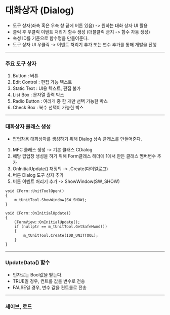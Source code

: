 # 대화상자 (Dialog) 
- 도구 상자(좌측 혹은 우측 창 끝에 버튼 있음) -> 원하는 대화 상자 UI 활용
- 클릭 후 우클릭 이벤트 처리기 함수 생성 (더블클릭 금지 -> 함수 자동 생성)
- 속성 ID를 기준으로 함수명을 만들어준다.
- 도구 상자 UI 우클릭 -> 이벤트 처리기 추가 또는 변수 추가를 통해 개발을 진행
***
### 주요 도구 상자
1) Button         : 버튼
2) Edit Control   : 편집 가능 텍스트
3) Static Text    : UI용 텍스트, 편집 불가
4) List Box       : 문자열 출력 박스
5) Radio Button   : 여러개 중 한 개만 선택 가능한 박스
6) Check Box      : 복수 선택이 가능한 박스
***
### 대화상자 클래스 생성
- 팝업창용 대화상자를 생성하기 위해 Dialog 상속 클래스를 만들어준다.
1) MFC 클래스 생성 -> 기본 클래스 CDialog
2) 해당 팝업창 생성을 하기 위해 Form클래스 헤더에 1에서 만든 클래스 멤버변수 추가
3) OnInitialUpdate() 재정의 -> .Create(다이얼로그)
4) 버튼 Dialog 도구 상자 추가
5) 버튼 이벤트 처리기 추가 -> ShowWindow(SW_SHOW)
```
void CForm::UnitToolOpen()
{
	m_tUnitTool.ShowWindow(SW_SHOW);
}

void CForm::OnInitialUpdate()
{
	CFormView::OnInitialUpdate();
	if (nullptr == m_tUnitTool.GetSafeHwnd())
	{
		m_tUnitTool.Create(IDD_UNITTOOL);
	}
}
```
***
### UpdateData() 함수
- 인자로는 Bool값을 받는다.
- TRUE일 경우, 컨트롤 값을 변수로 전송
- FALSE일 경우, 변수 값을 컨트롤로 전송
***
### 세이브, 로드
